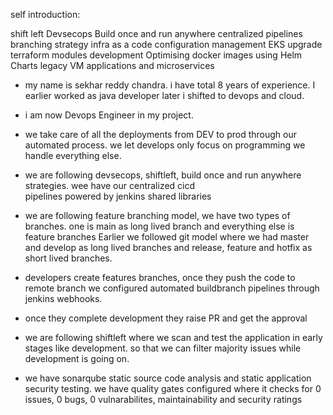 self introduction:

shift left
Devsecops
Build once and run anywhere
centralized pipelines
branching strategy
infra as a code
configuration management
EKS upgrade
terraform modules development
Optimising docker images
using Helm Charts
legacy VM applications and microservices



- my name is sekhar reddy chandra. i have total 8 years of experience. I earlier worked as java developer
later i shifted to devops and cloud.

- i am now Devops Engineer in my project.
- we take care of all the deployments from DEV to prod through our automated process. we let develops only focus
  on programming we handle everything else.
- we are following devsecops, shiftleft, build once and run anywhere strategies. wee have our centralized cicd     
  pipelines powered by jenkins shared libraries

- we are following feature branching model, we have two types of branches. one is main as long lived branch and everything else is feature branches Earlier we followed git model where we had master and develop as long lived branches and  release, feature and hotfix as short lived branches.

- developers create features branches, once they push the code to remote branch we configured automated buildbranch pipelines through jenkins webhooks.

- once they complete development they raise PR and get the approval

- we are following shiftleft where we scan and test the application in early stages like development. so that we can filter majority issues while development is going on.

- we have sonarqube static source code analysis and static application security testing. we have quality gates configured where it checks for 0 issues, 0 bugs, 0 vulnarabilites, maintainability and security ratings